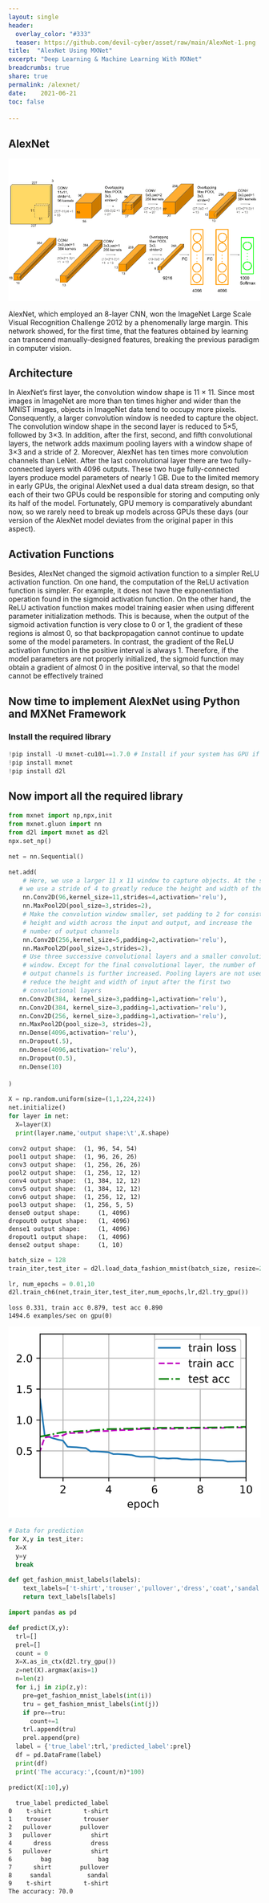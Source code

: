 ```yaml
---
layout: single
header:
  overlay_color: "#333"
  teaser: https://github.com/devil-cyber/asset/raw/main/AlexNet-1.png
title:  "AlexNet Using MXNet"
excerpt: "Deep Learning & Machine Learning With MXNet"
breadcrumbs: true
share: true
permalink: /alexnet/
date:    2021-06-21
toc: false

---
```


## AlexNet
![Alexnet](https://github.com/devil-cyber/asset/raw/main/AlexNet-1.png)

AlexNet, which employed an 8-layer CNN, won the ImageNet Large Scale Visual Recognition Challenge 2012 by a phenomenally large margin. This network showed, for the first time, that the
features obtained by learning can transcend manually-designed features, breaking the previous
paradigm in computer vision.

## Architecture
In AlexNetʼs first layer, the convolution window shape is 11 × 11. Since most images in ImageNet
are more than ten times higher and wider than the MNIST images, objects in ImageNet data tend
to occupy more pixels. Consequently, a larger convolution window is needed to capture the object.
The convolution window shape in the second layer is reduced to 5×5, followed by 3×3. In addition,
after the first, second, and fifth convolutional layers, the network adds maximum pooling layers
with a window shape of 3×3 and a stride of 2. Moreover, AlexNet has ten times more convolution
channels than LeNet.
After the last convolutional layer there are two fully-connected layers with 4096 outputs. These
two huge fully-connected layers produce model parameters of nearly 1 GB. Due to the limited
memory in early GPUs, the original AlexNet used a dual data stream design, so that each of their
two GPUs could be responsible for storing and computing only its half of the model. Fortunately,
GPU memory is comparatively abundant now, so we rarely need to break up models across GPUs
these days (our version of the AlexNet model deviates from the original paper in this aspect).

## Activation Functions
Besides, AlexNet changed the sigmoid activation function to a simpler ReLU activation function.
On one hand, the computation of the ReLU activation function is simpler. For example, it does
not have the exponentiation operation found in the sigmoid activation function. On the other
hand, the ReLU activation function makes model training easier when using different parameter
initialization methods. This is because, when the output of the sigmoid activation function is very
close to 0 or 1, the gradient of these regions is almost 0, so that backpropagation cannot continue
to update some of the model parameters. In contrast, the gradient of the ReLU activation function
in the positive interval is always 1. Therefore, if the model parameters are not properly initialized,
the sigmoid function may obtain a gradient of almost 0 in the positive interval, so that the model
cannot be effectively trained

## Now time to implement AlexNet using Python and MXNet Framework
### Install the required library
```python
!pip install -U mxnet-cu101==1.7.0 # Install if your system has GPU if not then ignore
!pip install mxnet 
!pip install d2l
```

## Now import all the required library

```python
from mxnet import np,npx,init
from mxnet.gluon import nn
from d2l import mxnet as d2l
npx.set_np()
```


```python
net = nn.Sequential()
```


```python
net.add(
    # Here, we use a larger 11 x 11 window to capture objects. At the same time,
   # we use a stride of 4 to greatly reduce the height and width of the output.
    nn.Conv2D(96,kernel_size=11,strides=4,activation='relu'),
    nn.MaxPool2D(pool_size=3,strides=2),
    # Make the convolution window smaller, set padding to 2 for consistent
    # height and width across the input and output, and increase the
    # number of output channels
    nn.Conv2D(256,kernel_size=5,padding=2,activation='relu'),
    nn.MaxPool2D(pool_size=3,strides=2),
    # Use three successive convolutional layers and a smaller convolution
    # window. Except for the final convolutional layer, the number of
    # output channels is further increased. Pooling layers are not used to
    # reduce the height and width of input after the first two
    # convolutional layers
   nn.Conv2D(384, kernel_size=3,padding=1,activation='relu'),
   nn.Conv2D(384, kernel_size=3,padding=1,activation='relu'),
   nn.Conv2D(256, kernel_size=3,padding=1,activation='relu'),
   nn.MaxPool2D(pool_size=3, strides=2),
   nn.Dense(4096,activation='relu'),
   nn.Dropout(.5),
   nn.Dense(4096,activation='relu'),
   nn.Dropout(0.5),
   nn.Dense(10)

)
```


```python
X = np.random.uniform(size=(1,1,224,224))
net.initialize()
for layer in net:
  X=layer(X)
  print(layer.name,'output shape:\t',X.shape)
```

    conv2 output shape:	 (1, 96, 54, 54)
    pool1 output shape:	 (1, 96, 26, 26)
    conv3 output shape:	 (1, 256, 26, 26)
    pool2 output shape:	 (1, 256, 12, 12)
    conv4 output shape:	 (1, 384, 12, 12)
    conv5 output shape:	 (1, 384, 12, 12)
    conv6 output shape:	 (1, 256, 12, 12)
    pool3 output shape:	 (1, 256, 5, 5)
    dense0 output shape:	 (1, 4096)
    dropout0 output shape:	 (1, 4096)
    dense1 output shape:	 (1, 4096)
    dropout1 output shape:	 (1, 4096)
    dense2 output shape:	 (1, 10)



```python
batch_size = 128
train_iter,test_iter = d2l.load_data_fashion_mnist(batch_size, resize=224)
```



```python
lr, num_epochs = 0.01,10
d2l.train_ch6(net,train_iter,test_iter,num_epochs,lr,d2l.try_gpu())
```

    loss 0.331, train acc 0.879, test acc 0.890
    1494.6 examples/sec on gpu(0)



    
![svg](https://raw.githubusercontent.com/devil-cyber/asset/main/output_6_1.svg)
    



```python
# Data for prediction
for X,y in test_iter:
  X=X
  y=y
  break
```


```python
def get_fashion_mnist_labels(labels):
    text_labels=['t-shirt','trouser','pullover','dress','coat','sandal','shirt','sneaker','bag','ankle boot']
    return text_labels[labels]
```


```python
import pandas as pd
```


```python
def predict(X,y):
  trl=[]
  prel=[]
  count = 0
  X=X.as_in_ctx(d2l.try_gpu())
  z=net(X).argmax(axis=1)
  n=len(z)
  for i,j in zip(z,y):
    pre=get_fashion_mnist_labels(int(i))
    tru = get_fashion_mnist_labels(int(j))
    if pre==tru:
      count+=1
    trl.append(tru)
    prel.append(pre)
  label = {'true_label':trl,'predicted_label':prel}
  df = pd.DataFrame(label)
  print(df)
  print('The accuracy:',(count/n)*100)
```


```python
predict(X[:10],y)
```

      true_label predicted_label
    0    t-shirt         t-shirt
    1    trouser         trouser
    2   pullover        pullover
    3   pullover           shirt
    4      dress           dress
    5   pullover           shirt
    6        bag             bag
    7      shirt        pullover
    8     sandal          sandal
    9    t-shirt         t-shirt
    The accuracy: 70.0
